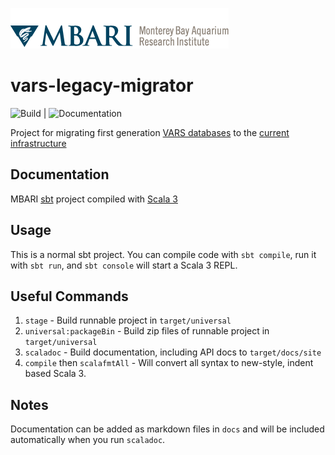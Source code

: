 ![MBARI logo](src/docs/_assets/images/logo-mbari-3b.png)

# vars-legacy-migrator

![Build](https://github.com/mbari-org/vars-legacy-migrator/actions/workflows/test.yml/badge.svg) | ![Documentation](https://github.com/mbari-org/vars-legacy-migrator/actions/workflows/docs.yml/badge.svg)

Project for migrating first generation [VARS databases](https://github.com/hohonuuli/vars) to the [current infrastructure](https://github.com/mbari-org/m3-quickstart)

## Documentation

MBARI [sbt](https://www.scala-sbt.org) project compiled with [Scala 3](https://www.scala-lang.org)

## Usage

This is a normal sbt project. You can compile code with `sbt compile`, run it with `sbt run`, and `sbt console` will start a Scala 3 REPL.

## Useful Commands

1. `stage` - Build runnable project in `target/universal`
2. `universal:packageBin` - Build zip files of runnable project in `target/universal`
3. `scaladoc` - Build documentation, including API docs to `target/docs/site`
4. `compile` then `scalafmtAll` - Will convert all syntax to new-style, indent based Scala 3.


## Notes

Documentation can be added as markdown files in `docs` and will be included automatically when you run `scaladoc`.


